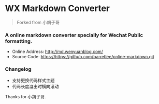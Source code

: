 # WX Markdown Converter

> Forked from 小胡子哥

### A online markdown converter specially for Wechat Public formatting.

- Online Address: <http://md.wenyuanblog.com/>
- Source Code: <https://https://github.com/barretlee/online-markdown.git>

### Changelog

- 支持更换代码样式主题
- 代码长度溢出时横向滚动

Thanks for 小胡子哥.
